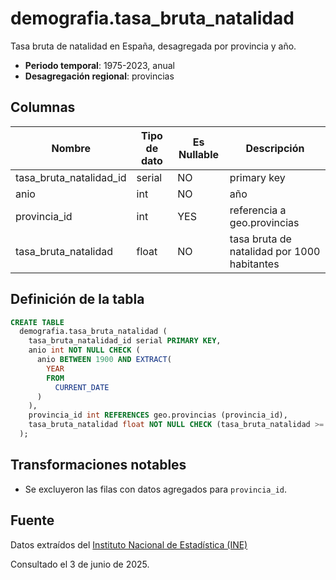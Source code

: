 # demografia.tasa_bruta_natalidad

Tasa bruta de natalidad en España, desagregada por provincia y año.

- **Periodo temporal**: 1975-2023, anual
- **Desagregación regional**: provincias

## Columnas

| Nombre | Tipo de dato | Es Nullable | Descripción |
| --- | --- | --- | --- |
| tasa_bruta_natalidad_id | serial | NO | primary key |
| anio | int | NO | año |
| provincia_id | int | YES | referencia a geo.provincias |
| tasa_bruta_natalidad | float | NO | tasa bruta de natalidad por 1000 habitantes |

## Definición de la tabla

```sql
CREATE TABLE
  demografia.tasa_bruta_natalidad (
    tasa_bruta_natalidad_id serial PRIMARY KEY,
    anio int NOT NULL CHECK (
      anio BETWEEN 1900 AND EXTRACT(
        YEAR
        FROM
          CURRENT_DATE
      )
    ),
    provincia_id int REFERENCES geo.provincias (provincia_id),
    tasa_bruta_natalidad float NOT NULL CHECK (tasa_bruta_natalidad >= 0)
  );
```

## Transformaciones notables

- Se excluyeron las filas con datos agregados para `provincia_id`.

## Fuente

Datos extraídos del <a href="https://www.ine.es/jaxiT3/Tabla.htm?t=1470&L=0" target="_blank">Instituto Nacional de Estadística (INE)</a>

Consultado el 3 de junio de 2025.
